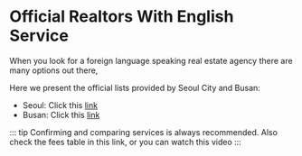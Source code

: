 # Official Realtors With English Service 

When you look for a foreign language speaking real estate agency there are many options out there,

Here we present the official lists provided by Seoul City and Busan:

- Seoul:  Click this [link](http://english.seoul.go.kr/life-information/residence/housing/5-real-estate-agencies-for-foreigners/)
- Busan: Click this [link](https://english.busan.go.kr/bshouse03)

::: tip
Confirming and comparing services is always recommended.
Also check the fees table in this link, or you can watch this video
:::